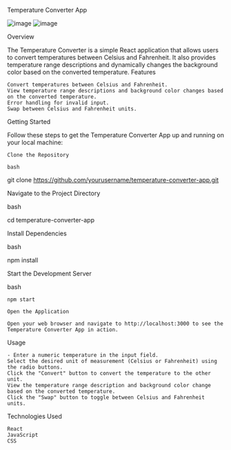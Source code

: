 Temperature Converter App

![image](https://github.com/karthikeyan-vine/React-TemparatureConverter/assets/57749120/666b9a37-a300-4c46-900e-30421d966988)
![image](https://github.com/karthikeyan-vine/React-TemparatureConverter/assets/57749120/6125f623-c7de-4cc2-adfd-e393b1cc0c93)

Overview

The Temperature Converter is a simple React application that allows users to convert temperatures between Celsius and Fahrenheit. It also provides temperature range descriptions and dynamically changes the background color based on the converted temperature.
Features

    Convert temperatures between Celsius and Fahrenheit.
    View temperature range descriptions and background color changes based on the converted temperature.
    Error handling for invalid input.
    Swap between Celsius and Fahrenheit units.

Getting Started

Follow these steps to get the Temperature Converter App up and running on your local machine:

    Clone the Repository

    bash

git clone https://github.com/yourusername/temperature-converter-app.git

Navigate to the Project Directory

bash

cd temperature-converter-app

Install Dependencies

bash

npm install

Start the Development Server

bash

    npm start

    Open the Application

    Open your web browser and navigate to http://localhost:3000 to see the Temperature Converter App in action.

Usage

    - Enter a numeric temperature in the input field.
    Select the desired unit of measurement (Celsius or Fahrenheit) using the radio buttons.
    Click the "Convert" button to convert the temperature to the other unit.
    View the temperature range description and background color change based on the converted temperature.
    Click the "Swap" button to toggle between Celsius and Fahrenheit units.

Technologies Used

    React
    JavaScript
    CSS
